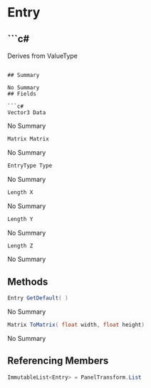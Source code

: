 # Entry

## ```c#
Derives from ValueType
```

## Summary

No Summary
## Fields

```c#
Vector3 Data
```
No Summary
```c#
Matrix Matrix
```
No Summary
```c#
EntryType Type
```
No Summary
```c#
Length X
```
No Summary
```c#
Length Y
```
No Summary
```c#
Length Z
```
No Summary
## Methods

```c#
Entry GetDefault( ) 
```
No Summary
```c#
Matrix ToMatrix( float width, float height) 
```
No Summary
## Referencing Members

```c#
ImmutableList<Entry> = PanelTransform.List
```
